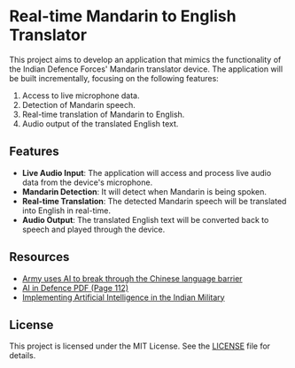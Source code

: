 # Real-time Mandarin to English Translator

This project aims to develop an application that mimics the functionality of the Indian Defence Forces' Mandarin translator device. The application will be built incrementally, focusing on the following features:

1. Access to live microphone data.
2. Detection of Mandarin speech.
3. Real-time translation of Mandarin to English.
4. Audio output of the translated English text.

## Features

- **Live Audio Input**: The application will access and process live audio data from the device's microphone.
- **Mandarin Detection**: It will detect when Mandarin is being spoken.
- **Real-time Translation**: The detected Mandarin speech will be translated into English in real-time.
- **Audio Output**: The translated English text will be converted back to speech and played through the device.

## Resources

- [Army uses AI to break through the Chinese language barrier](https://indiaai.gov.in/case-study/army-uses-ai-to-break-through-the-chinese-language-barrier)
- [AI in Defence PDF (Page 112)](https://www.ddpmod.gov.in/sites/default/files/ai.pdf)
- [Implementing Artificial Intelligence in the Indian Military](https://www.delhipolicygroup.org/publication/policy-briefs/implementing-artificial-intelligence-in-the-indian-military.html)

## License

This project is licensed under the MIT License. See the [LICENSE](LICENSE) file for details.
